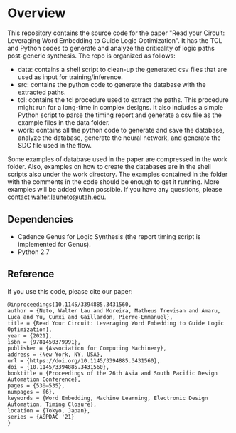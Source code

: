 # Overview
This repository contains the source code for the paper "Read your Circuit: Leveraging Word Embedding to Guide Logic Optimization". It has the TCL and Python codes to generate and analyze the criticality of logic paths post-generic synthesis. The repo is organized as follows: 


- data: contains a shell script to clean-up the generated csv files that are used as input for training/inference. 
- src: contains the python code to generate the database with the extracted paths. 
- tcl: contains the tcl procedure used to extract the paths. This procedure might run for a long-time in complex designs. It also includes a simple Python script to parse the timing report and generate a csv file as the example files in the data folder. 
- work: contains all the python code to generate and save the database, analyze the database, generate the neural network, and generate the SDC file used in the flow. 

Some examples of database used in the paper are compressed in the work folder. Also, examples on how to create the databases are in the shell scripts also under the work directory. The examples contained in the folder with the comments in the code should be enough to get it running. More examples will be added when possible. If you have any questions, please contact walter.launeto@utah.edu. 

## Dependencies
- Cadence Genus for Logic Synthesis (the report timing script is implemented for Genus). 
- Python 2.7

## Reference

If you use this code, please cite our paper: 

```shell
@inproceedings{10.1145/3394885.3431560,
author = {Neto, Walter Lau and Moreira, Matheus Trevisan and Amaru, Luca and Yu, Cunxi and Gaillardon, Pierre-Emmanuel},
title = {Read Your Circuit: Leveraging Word Embedding to Guide Logic Optimization},
year = {2021},
isbn = {9781450379991},
publisher = {Association for Computing Machinery},
address = {New York, NY, USA},
url = {https://doi.org/10.1145/3394885.3431560},
doi = {10.1145/3394885.3431560},
booktitle = {Proceedings of the 26th Asia and South Pacific Design Automation Conference},
pages = {530–535},
numpages = {6},
keywords = {Word Embedding, Machine Learning, Electronic Design Automation, Timing Closure},
location = {Tokyo, Japan},
series = {ASPDAC '21}
}
```

